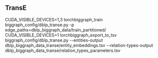 TransE
------

CUDA_VISIBLE_DEVICES=1,3 torchbiggraph_train biggraph_config/dblp_transe.py -p edge_paths=dblp_biggraph_data/train_partitioned/
CUDA_VISIBLE_DEVICES=1 torchbiggraph_export_to_tsv biggraph_config/dblp_transe.py --entities-output dblp_biggraph_data_transe/entity_embeddings.tsv --relation-types-output dblp_biggraph_data_transe/relation_types_parameters.tsv
